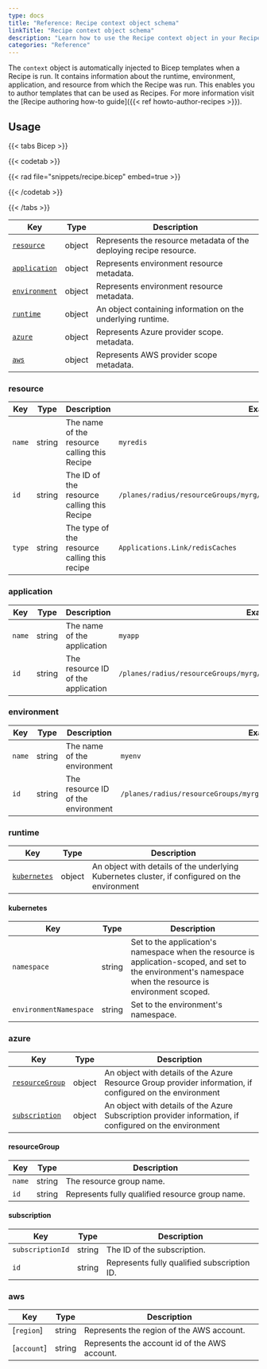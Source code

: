 ```yaml
---
type: docs
title: "Reference: Recipe context object schema"
linkTitle: "Recipe context object schema"
description: "Learn how to use the Recipe context object in your Recipe templates"
categories: "Reference"
---
```


The `context` object is automatically injected to Bicep templates when a Recipe is run. It contains information about the runtime, environment, application, and resource from which the Recipe was run. This enables you to author templates that can be used as Recipes. For more information visit the [Recipe authoring how-to guide]({{< ref howto-author-recipes >}}).

## Usage

{{< tabs Bicep >}}

{{< codetab >}}

{{< rad file="snippets/recipe.bicep" embed=true >}}

{{< /codetab >}}

{{< /tabs >}}

| Key | Type | Description |
|-----|------|-------------|
| [`resource`](#resource) | object | Represents the resource metadata of the deploying recipe resource.
| [`application`](#application) | object | Represents environment resource metadata.
| [`environment`](#environment) | object | Represents environment resource metadata.
| [`runtime`](#runtime)	| object | An object containing information on the underlying runtime. 
| [`azure`](#azure) | object | Represents Azure provider scope. metadata.
| [`aws`](#aws) | object | Represents AWS provider scope metadata.

### resource

| Key | Type | Description | Example |
|-----|------|-------------|---------|
| `name` | string | The name of the resource calling this Recipe | `myredis`
| `id` | string | The ID of the resource calling this Recipe | `/planes/radius/resourceGroups/myrg/Applications.Link/redisCaches/myredis`
| `type` | string | The type of the resource calling this recipe | `Applications.Link/redisCaches`

### application

| Key | Type | Description | Example |
|-----|------|-------------|---------|
| `name` | string | The name of the application | `myapp`
| `id` | string | The resource ID of the application | `/planes/radius/resourceGroups/myrg/Applications.Core/applications/myapp`

### environment

| Key | Type | Description | Example |
|-----|------|-------------|---------|
| `name` | string | The name of the environment | `myenv`
| `id` | string | The resource ID of the environment | `/planes/radius/resourceGroups/myrg/Applications.Core/environments/myenv`

### runtime

| Key | Type | Description |
|-----|------|-------------|
| [`kubernetes`](#kubernetes) | object | An object with details of the underlying Kubernetes cluster, if configured on the environment

#### kubernetes

| Key | Type | Description |
|-----|------|-------------|
| `namespace` | string | Set to the application's namespace when the resource is application-scoped, and set to the environment's namespace when the resource is environment scoped.
| `environmentNamespace` | string | Set to the environment's namespace.

### azure

| Key | Type | Description |
|-----|------|-------------|
| [`resourceGroup`](#resourceGroup) | object | An object with details of the Azure Resource Group provider information, if configured on the environment
| [`subscription`](#subscription) | object | An object with details of the Azure Subscription provider information, if configured on the environment

#### resourceGroup

| Key | Type | Description |
|-----|------|-------------|
| `name` | string | The resource group name.
| `id` | string | Represents fully qualified resource group name.

#### subscription

| Key | Type | Description |
|-----|------|-------------|
| `subscriptionId` | string | The ID of the subscription.
| `id` | string | Represents fully qualified subscription ID.

### aws

| Key | Type | Description |
|-----|------|-------------|
| [`region`] | string | Represents the region of the AWS account.
| [`account`] | string | Represents the account id of the AWS account.
